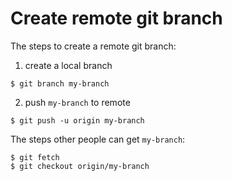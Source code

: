 # Create remote git branch

The steps to create a remote git branch:

1. create a local branch

```
$ git branch my-branch
```

2. push `my-branch` to remote

```
$ git push -u origin my-branch
```

The steps other people can get `my-branch`:

```
$ git fetch
$ git checkout origin/my-branch
```
